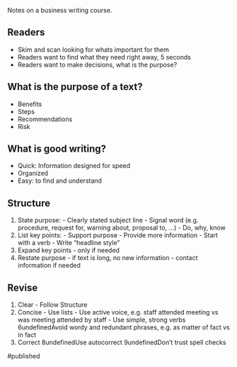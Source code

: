 Notes on a business writing course.

## Readers
- Skim and scan looking for whats important for them
- Readers want to find what they need right away, 5 seconds
- Readers want to make decisions, what is the purpose?

## What is the purpose of a text?
- Benefits
- Steps
- Recommendations
- Risk

## What is good writing?
- Quick: Information designed for speed
- Organized
- Easy: to find and understand

## Structure
1. State purpose:
        - Clearly stated subject line
        - Signal word (e.g. procedure, request for, warning about, proposal to, …)
        - Do, why, know
2. List key points:
        - Support purpose
        - Provide more information 
        - Start with a verb 
        - Write “headline style”
3. Expand key points 
        - only if needed
4. Restate purpose
        - if text is long, no new information
        - contact information if needed

## Revise
1. Clear
		- Follow Structure
2. Concise
		- Use lists
		- Use active voice, e.g. staff attended meeting vs was meeting attended by staff 
		- Use simple, strong verbs
6undefinedAvoid wordy and redundant phrases, e.g. as matter of fact vs in fact
7. Correct 
8undefinedUse autocorrect
9undefinedDon’t trust spell checks

#published